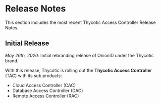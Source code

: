 [title]: # (Release Notes)
[tags]: # (thycotic access control)
[priority]: # (10000)
# Release Notes

This section includes the most recent Thycotic Access Controller Release Notes.

## Initial Release

_May 26th, 2020_: Initial rebranding release of OnionID under the Thycotic brand.

With this release, Thycotic is rolling out the __Thycotic Access Controller__ (TAC) with its sub products:

* Cloud Access Controller (CAC)
* Database Access Controller (DAC)
* Remote Access Controller (RAC)
